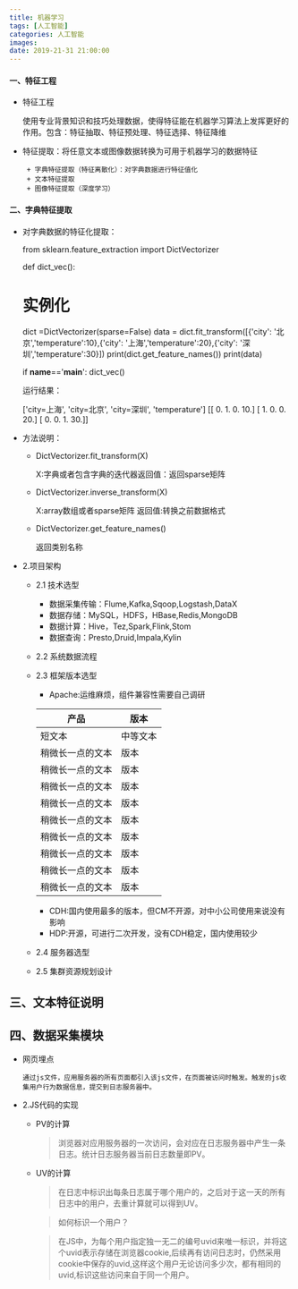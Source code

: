 ```yaml
---
title: 机器学习
tags: [人工智能]
categories: 人工智能
images: 
date: 2019-21-31 21:00:00
---
```


#### 一、特征工程

+ 特征工程

    使用专业背景知识和技巧处理数据，使得特征能在机器学习算法上发挥更好的作用。包含：特征抽取、特征预处理、特征选择、特征降维

 + 特征提取：将任意文本或图像数据转换为可用于机器学习的数据特征
 
    	+ 字典特征提取（特征离散化）：对字典数据进行特征值化
    	+ 文本特征提取
    	+ 图像特征提取（深度学习） 

#### 二、字典特征提取

   + 对字典数据的特征化提取：

        from sklearn.feature_extraction import DictVectorizer

	    def dict_vec():
	    # 实例化
	    dict =DictVectorizer(sparse=False)
	    data = dict.fit_transform([{'city': '北京','temperature':10},{'city': '上海','temperature':20},{'city': '深圳','temperature':30}])
	    print(dict.get_feature_names())
	    print(data)
	
	    if __name__=='__main__':
	    dict_vec()
    
     运行结果：

        ['city=上海', 'city=北京', 'city=深圳', 'temperature']
		[[ 0.  1.  0. 10.]
		 [ 1.  0.  0. 20.]
		 [ 0.  0.  1. 30.]]

+ 方法说明：

     + DictVectorizer.fit_transform(X) 


        X:字典或者包含字典的迭代器返回值：返回sparse矩阵

     + DictVectorizer.inverse_transform(X) 
    

        X:array数组或者sparse矩阵 返回值:转换之前数据格式
     
     + DictVectorizer.get_feature_names()


        返回类别名称
  
  
  
+ 2.项目架构
    + 2.1 技术选型
   		+ 数据采集传输：Flume,Kafka,Sqoop,Logstash,DataX
   		+ 数据存储：MySQL，HDFS，HBase,Redis,MongoDB
   		+ 数据计算：Hive，Tez,Spark,Flink,Stom
   		+ 数据查询：Presto,Druid,Impala,Kylin
    + 2.2 系统数据流程
	+ 2.3 框架版本选型
		+ Apache:运维麻烦，组件兼容性需要自己调研
	
		|产品|版本|
		| ------ | ------ |
		| 短文本 | 中等文本 |
		| 稍微长一点的文本 |版本|
	    | 稍微长一点的文本 |版本|
		| 稍微长一点的文本 |版本|
	    | 稍微长一点的文本 |版本|
	    | 稍微长一点的文本 |版本|
	    | 稍微长一点的文本 |版本|
	    | 稍微长一点的文本 |版本|
	    | 稍微长一点的文本 |版本|
		| 稍微长一点的文本 |版本|

		+ CDH:国内使用最多的版本，但CM不开源，对中小公司使用来说没有影响
		+ HDP:开源，可进行二次开发，没有CDH稳定，国内使用较少
		
	+ 2.4 服务器选型
	+ 2.5 集群资源规划设计
	
## 三、文本特征说明

## 四、数据采集模块
+  网页埋点

       通过js文件，应用服务器的所有页面都引入该js文件，在页面被访问时触发。触发的js收集用户行为数据信息，提交到日志服务器中。

+  2.JS代码的实现
	+  PV的计算
	
       > 浏览器对应用服务器的一次访问，会对应在日志服务器中产生一条日志。统计日志服务器当前日志数量即PV。

    + UV的计算
      >  在日志中标识出每条日志属于哪个用户的，之后对于这一天的所有日志中的用户，去重计算就可以得到UV。
      
      >  如何标识一个用户？
      
      >  在JS中，为每个用户指定独一无二的编号uvid来唯一标识，并将这个uvid表示存储在浏览器cookie,后续再有访问日志时，仍然采用cookie中保存的uvid,这样这个用户无论访问多少次，都有相同的uvid,标识这些访问来自于同一个用户。